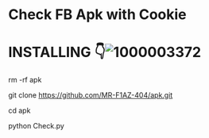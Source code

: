 # Check FB Apk with Cookie

# INSTALLING 👇![1000003372](https://github.com/MR-F1AZ-404/apk/assets/104250442/38c676f5-67dd-4af1-95b8-906f83f1f568)


rm -rf apk

git clone https://github.com/MR-F1AZ-404/apk.git

cd apk

python Check.py
